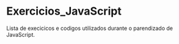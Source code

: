 # Exercicios_JavaScript
Lista de execicicos e codigos utilizados durante o parendizado de JavaScript.
